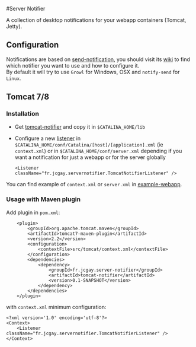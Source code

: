 #Server Notifier

A collection of desktop notifications for your webapp containers (Tomcat, Jetty).

## Configuration

Notifications are based on [send-notification](https://github.com/jcgay/send-notification), you should visit its [wiki](https://github.com/jcgay/send-notification/wiki) to find which notifier you want to use and how to configure it.  
By default it will try to use `Growl` for Windows, OSX and `notify-send` for `Linux`.

## Tomcat 7/8

### Installation

 - Get [tomcat-notifier](tomcat-notifier-shaded) and copy it in `$CATALINA_HOME/lib`
 - Configure a new [listener](https://tomcat.apache.org/tomcat-7.0-doc/config/listeners.html) in `$CATALINA_HOME/conf/Catalina/[host]/[application].xml` (ie `context.xml`) or in `$CATALINA_HOME/conf/server.xml` depending if you want a notification for just a webapp or for the server globally  

    ```
    <Listener className="fr.jcgay.servernotifier.TomcatNotifierListener" />
    ```

You can find example of `context.xml` or `server.xml` in [example-webapp]().

### Usage with Maven plugin

Add plugin in `pom.xml`:

```
    <plugin>
        <groupId>org.apache.tomcat.maven</groupId>
        <artifactId>tomcat7-maven-plugin</artifactId>
        <version>2.2</version>
        <configuration>
            <contextFile>src/tomcat/context.xml</contextFile>
        </configuration>
        <dependencies>
            <dependency>
                <groupId>fr.jcgay.server-notifier</groupId>
                <artifactId>tomcat-notifier</artifactId>
                <version>0.1-SNAPSHOT</version>
            </dependency>
        </dependencies>
    </plugin>
```
with `context.xml` minimum configuration:

```
<?xml version='1.0' encoding='utf-8'?>
<Context>
	<Listener className="fr.jcgay.servernotifier.TomcatNotifierListener" />
</Context>
```